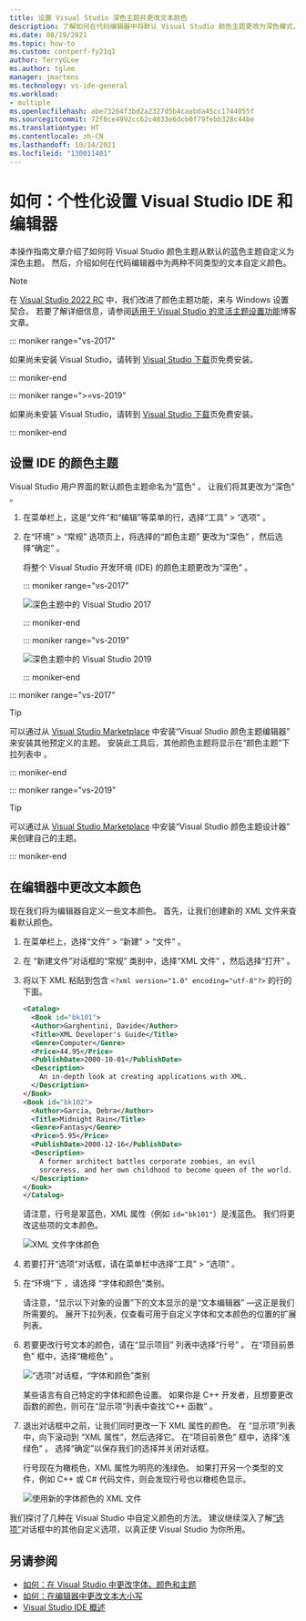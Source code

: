 ```yaml
---
title: 设置 Visual Studio 深色主题并更改文本颜色
description: 了解如何在代码编辑器中将默认 Visual Studio 颜色主题更改为深色模式，以及如何更改字体颜色。
ms.date: 08/19/2021
ms.topic: how-to
ms.custom: contperf-fy21q1
author: TerryGLee
ms.author: tglee
manager: jmartens
ms.technology: vs-ide-general
ms.workload:
- multiple
ms.openlocfilehash: abe73264f3bd2a2327d5b4caabda45cc1744055f
ms.sourcegitcommit: 72f8ce4992cc62c4833e6dcb0f79febb328c44be
ms.translationtype: HT
ms.contentlocale: zh-CN
ms.lasthandoff: 10/14/2021
ms.locfileid: "130011401"
---
```

# <a name="how-to-personalize-the-visual-studio-ide-and-the-editor"></a>如何：个性化设置 Visual Studio IDE 和编辑器

本操作指南文章介绍了如何将 Visual Studio 颜色主题从默认的蓝色主题自定义为深色主题。 然后，介绍如何在代码编辑器中为两种不同类型的文本自定义颜色。

> [!NOTE]
> 在 [Visual Studio 2022 RC](/visualstudio/releases/2022/release-notes-preview) 中，我们改进了颜色主题功能，来与 Windows 设置契合。 若要了解详细信息，请参阅[适用于 Visual Studio 的灵活主题设置功能](https://devblogs.microsoft.com/visualstudio/flexible-theming-visual-studio/)博客文章。

::: moniker range="vs-2017"

如果尚未安装 Visual Studio，请转到 [Visual Studio 下载](https://visualstudio.microsoft.com/vs/older-downloads/?utm_medium=microsoft&utm_source=docs.microsoft.com&utm_campaign=vs+2017+download)页免费安装。

::: moniker-end

::: moniker range=">=vs-2019"

如果尚未安装 Visual Studio，请转到 [Visual Studio 下载](https://visualstudio.microsoft.com/downloads)页免费安装。

::: moniker-end

## <a name="set-the-color-theme-for-the-ide"></a>设置 IDE 的颜色主题

Visual Studio 用户界面的默认颜色主题命名为“蓝色”  。 让我们将其更改为“深色”  。

1. 在菜单栏上，这是“文件”和“编辑”等菜单的行，选择“工具” > “选项”     。

1. 在“环境”   > “常规”  选项页上，将选择的“颜色主题”  更改为“深色”  ，然后选择“确定”  。

   将整个 Visual Studio 开发环境 (IDE) 的颜色主题更改为“深色”  。

   ::: moniker range="vs-2017"

   ![深色主题中的 Visual Studio 2017](media/quickstart-personalize-dark-theme.png)

   ::: moniker-end

   ::: moniker range="vs-2019"

   ![深色主题中的 Visual Studio 2019](media/vs-2019/dark-theme.png)

   ::: moniker-end

::: moniker range="vs-2017"

> [!TIP]
> 可以通过从 [Visual Studio Marketplace](https://marketplace.visualstudio.com/items?itemName=VisualStudioPlatformTeam.VisualStudio2017ColorThemeEditor) 中安装“Visual Studio 颜色主题编辑器”  来安装其他预定义的主题。 安装此工具后，其他颜色主题将显示在“颜色主题”下拉列表中  。

::: moniker-end

::: moniker range="vs-2019"

> [!TIP]
> 可以通过从 [Visual Studio Marketplace](https://marketplace.visualstudio.com/items?itemName=ms-madsk.ColorThemeDesigner) 中安装“Visual Studio 颜色主题设计器”  来创建自己的主题。

::: moniker-end

## <a name="change-text-colors-in-the-editor"></a>在编辑器中更改文本颜色

现在我们将为编辑器自定义一些文本颜色。 首先，让我们创建新的 XML 文件来查看默认颜色。

1. 在菜单栏上，选择“文件” > “新建” > “文件”    。

1. 在  “新建文件”对话框的“常规”  类别中，选择“XML 文件”  ，然后选择“打开”  。

1. 将以下 XML 粘贴到包含 `<?xml version="1.0" encoding="utf-8"?>` 的行的下面。

   ```xml
   <Catalog>
     <Book id="bk101">
     <Author>Garghentini, Davide</Author>
     <Title>XML Developer's Guide</Title>
     <Genre>Computer</Genre>
     <Price>44.95</Price>
     <PublishDate>2000-10-01</PublishDate>
     <Description>
       An in-depth look at creating applications with XML.
     </Description>
   </Book>
   <Book id="bk102">
     <Author>Garcia, Debra</Author>
     <Title>Midnight Rain</Title>
     <Genre>Fantasy</Genre>
     <Price>5.95</Price>
     <PublishDate>2000-12-16</PublishDate>
     <Description>
       A former architect battles corporate zombies, an evil
       sorceress, and her own childhood to become queen of the world.
     </Description>
   </Book>
   </Catalog>
   ```

   请注意，行号是翠蓝色，XML 属性（例如 `id="bk101"`）是浅蓝色。 我们将更改这些项的文本颜色。

   ![XML 文件字体颜色](media/quickstart-personalize-xml-file.png)

1. 若要打开“选项”对话框，请在菜单栏中选择“工具” > “选项”    。

1. 在“环境”下  ，请选择  “字体和颜色”类别。

   请注意，“显示以下对象的设置”下的文本显示的是“文本编辑器”   &mdash;这正是我们所需要的。 展开下拉列表，仅查看可用于自定义字体和文本颜色的位置的扩展列表。

1. 若要更改行号文本的颜色，请在“显示项目”  列表中选择“行号”  。 在“项目前景色”  框中，选择“橄榄色”  。

   ![“选项”对话框，“字体和颜色”类别](media/quickstart-personalize-line-number-color.png)

   某些语言有自己特定的字体和颜色设置。 如果你是 C++ 开发者，且想要更改函数的颜色，则可在“显示项”列表中查找“C++ 函数”   。

1. 退出对话框中之前，让我们同时更改一下 XML 属性的颜色。 在  “显示项”列表中，向下滚动到  “XML 属性”，然后选择它。 在“项目前景色”  框中，选择“浅绿色”  。 选择“确定”以保存我们的选择并关闭对话框。 

   行号现在为橄榄色，XML 属性为明亮的浅绿色。 如果打开另一个类型的文件，例如 C++ 或 C# 代码文件，则会发现行号也以橄榄色显示。

   ![使用新的字体颜色的 XML 文件](media/quickstart-personalize-xml-file-new-colors.png)

我们探讨了几种在 Visual Studio 中自定义颜色的方法。 建议继续深入了解[“选项”](../ide/reference/fonts-and-colors-environment-options-dialog-box.md)对话框中的其他自定义选项，以真正使 Visual Studio 为你所用。

## <a name="see-also"></a>另请参阅

- [如何：在 Visual Studio 中更改字体、颜色和主题](../ide/how-to-change-fonts-and-colors-in-visual-studio.md)
- [如何：在编辑器中更改文本大小写](../ide/how-to-change-text-case-in-the-editor.md)
- [Visual Studio IDE 概述](../get-started/visual-studio-ide.md)
